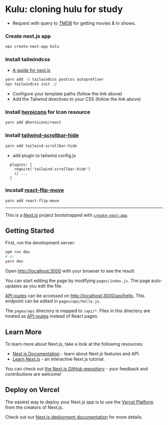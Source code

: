 # Kulu: cloning hulu for study

- Request with query to [TMDB](https://www.themoviedb.org/) for getting movies & tv shows.

### Create next.js app
```bash
npx create-next-app kulu
```

### Install tailwindcss
- [A guide for next.js](https://tailwindcss.com/docs/guides/nextjs)
```bash
yarn add -D tailwindcss postcss autoprefixer
npx tailwindcss init -p
```
- Configure your template paths (follow the link above)
- Add the Tailwind directives to your CSS (follow the link above)

### Install [heroicons](https://github.com/tailwindlabs/heroicons) for Icon resource
```bash
yarn add @heroicons/react
```

### Install [tailwind-scrollbar-hide](https://www.npmjs.com/package/tailwind-scrollbar-hide)
```bash
yarn add tailwind-scrollbar-hide
```
- add plugin to tailwind.config.js
```
  plugins: [
    require('tailwind-scrollbar-hide')
    // ...
  ]
```

### incstall [react-flip-move](https://www.npmjs.com/package/react-flip-move?activeTab=readme)
```bash
yarn add react-flip-move
```


---

This is a [Next.js](https://nextjs.org/) project bootstrapped with [`create-next-app`](https://github.com/vercel/next.js/tree/canary/packages/create-next-app).

## Getting Started

First, run the development server:

```bash
npm run dev
# or
yarn dev
```

Open [http://localhost:3000](http://localhost:3000) with your browser to see the result.

You can start editing the page by modifying `pages/index.js`. The page auto-updates as you edit the file.

[API routes](https://nextjs.org/docs/api-routes/introduction) can be accessed on [http://localhost:3000/api/hello](http://localhost:3000/api/hello). This endpoint can be edited in `pages/api/hello.js`.

The `pages/api` directory is mapped to `/api/*`. Files in this directory are treated as [API routes](https://nextjs.org/docs/api-routes/introduction) instead of React pages.

## Learn More

To learn more about Next.js, take a look at the following resources:

- [Next.js Documentation](https://nextjs.org/docs) - learn about Next.js features and API.
- [Learn Next.js](https://nextjs.org/learn) - an interactive Next.js tutorial.

You can check out [the Next.js GitHub repository](https://github.com/vercel/next.js/) - your feedback and contributions are welcome!

## Deploy on Vercel

The easiest way to deploy your Next.js app is to use the [Vercel Platform](https://vercel.com/new?utm_medium=default-template&filter=next.js&utm_source=create-next-app&utm_campaign=create-next-app-readme) from the creators of Next.js.

Check out our [Next.js deployment documentation](https://nextjs.org/docs/deployment) for more details.
